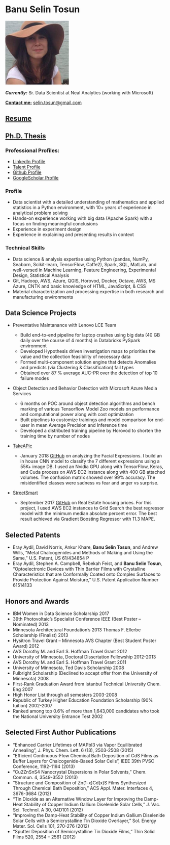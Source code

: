 # Banu Selin Tosun

<img alt="ProfilePicture" src="./BanuSelinTosun.jpg" height="200" width="200" />

_**Currently:**_ Sr. Data Scientist at Neal Analytics (working with Microsoft)

[**Contact me:**](mailto:selin.tosun@gmail.com) selin.tosun@gmail.com

## [Resume](BanuSelinTosun_Resume.pdf)
## [Ph.D. Thesis](https://conservancy.umn.edu/bitstream/handle/11299/156287/Tosun_umn_0130E_13915.pdf?sequence=1)

### Professional Profiles:
  * [LinkedIn Profile](https://www.linkedin.com/in/b-selin-tosun/)
  * [Talent Profile](https://talent.galvanize.com/students/1700)
  * [Github Profile](https://github.com/BanuSelinTosun)
  * [GoogleScholar Profile](https://scholar.google.com/citations?user=ph6QR2IAAAAJ&hl=en)

### Profile
  
  * Data scientist with a detailed understanding of mathematics and applied statistics in a Python environment, with 10+ years of experience in analytical problem solving
  * Hands-on experience working with big data (Apache Spark) with a focus on finding meaningful conclusions 
  * Experience in experiment design
  * Experience in explaining and presenting results in context

### Technical Skills

  *	Data science & analysis expertise using Python (pandas, NumPy, Seaborn, Scikit-learn, TensorFlow, Caffe2), Spark, SQL, MatLab,
and well-versed in Machine Learning, Feature Engineering, Experimental Design, Statistical Analysis 
  * Git, Hadoop, AWS, Azure, QGIS, Horovod, Docker, Octave, AWS, MS Azure, CNTK and basic knowledge of HTML, JavaScript, & CSS
  * Material characterization and processing expertise in both research and manufacturing environments 

## Data Science Projects
  * Preventative Maintanance with Lenovo LCE Team
    - Build end-to-end pipeline for laptop crashes using big data (40 GB daily over the course of 4 months) in Databricks PySpark environment
    - Developed Hypothesis driven investigation maps to priorities the value and the collection feasibility of necessary data
    - Formed multi-component solution engine that detects Anomalies and predicts (via Clustering & Classification) fail types
    - Obtained over 87 % average AUC-PR over the detection of top 10 failure modes
  
  * Object Detection and Behavior Detection with Microsoft Azure Media Services
    - 6 months on POC around object detection algorithms and bench marking of various Tensorflow Model Zoo models on performance and computational power along with cost optimization
    - Built pipelines to customize trainings and model comparison for end-user in mean Average Precision and Inference time
    - Developed a distributed training pipeline by Horovod to shorten the training time by number of nodes

  * [TakeAPic](http://takeapic.online/) 
    - January 2018 [GitHub](https://github.com/BanuSelinTosun/TakeAPic) on analyzing the Facial Expressions. I build an in house CNN model to classify the 7 different expressions using a 55K+ image DB. I used an Nvidia GPU along with TensorFlow, Keras, and Cuda process on AWS EC2 instance along with 400 GB attached volumes. The confusion matrix showed over 99% accuracy. The misidentified classes were sadness vs fear and anger vs surprise. 
  
  * [StreetSmart](http://www.street-smart-realty.com/)
    - September 2017 [GitHub](https://github.com/BanuSelinTosun/street-smart) on Real Estate housing prices. For this project, I used AWS EC2 instances to Grid Search the best regressor model with the minimum median absolute percent error. The best result achieved via Gradient Boosting Regressor with 11.3 MAPE. 

## Selected Patents 

  *	Eray Aydil, David Norris, Ankur Khare, **Banu Selin Tosun**, and Andrew Wills, “Metal Chalcogenides and Methods of Making and Using the Same,” U.S. Patent, US 61/434854 P
  *	Eray Aydil, Stephen A. Campbell, Rebekah Feist, and **Banu Selin Tosun**, “Optoelectronic Devices with Thin Barrier Films with Crystalline Characteristics that are Conformally Coated onto Complex Surfaces to Provide Protection Against Moisture,” U.S. Patent Application Number 61514133

## Honors and Awards 
  * IBM Women in Data Science Scholarship                                                                        2017
  * 39th Photovoltaic’s Specialist Conference IEEE (Best Poster – Nominated)                                     2013
  * Minnesota Architectural Foundation’s 2013 Thomas F. Ellerbe Scholarship (Finalist)                           2013
  * Hysitron Travel Grant – Minnesota AVS Chapter (Best Student Poster Award)                                    2012
  * AVS Dorothy M. and Earl S. Hoffman Travel Grant                                                              2012
  * University of Minnesota, Doctoral Dissertation Fellowship                                               2012-2013
  * AVS Dorothy M. and Earl S. Hoffman Travel Grant                                                              2011
  * University of Minnesota, Ted Davis Scholarship                                                               2008
  * Fulbright Scholarship (Declined to accept offer from the University of Minnesota)                            2008
  * First-Rank Graduation Award from Istanbul Technical University Chem. Eng                                     2007
  * High Honor List through all semesters                                                                   2003-2008
  * Republic of Turkey Higher Education Foundation Scholarship (90% tuition)                                2002-2007
  * Ranked among top 0.6% of more than 1,643,000 candidates who took the National University Entrance Test       2002

## Selected First Author Publications

  * “Enhanced Carrier Lifetimes of MAPbI3 via Vapor Equilibrated Annealing”, J. Phys. Chem. Lett. 6 (13), 2503-2508 (2015)
  * “Efficient Continuous-Flow Chemical Bath Deposition of CdS Films as Buffer Layers for Chalcogenide-Based Solar Cells”, IEEE 39th PVSC Conference, 1192-1194 (2013)
  * “Cu2ZnSnS4 Nanocrystal Dispersions in Polar Solvents,” Chem. Commun. 4, 3549-3552 (2013)
  * “Structure and Composition of Zn(1-x)Cd(x)S Films Synthesized Through Chemical Bath Deposition,” ACS Appl.  Mater. Interfaces 4, 3676-3684 (2012)
  * “Tin Dioxide as an Alternative Window Layer for Improving the Damp-Heat Stability of Copper Indium Gallium Diselenide Solar Cells,” J. Vac. Sci. Technol. A 30, 04D101 (2012)
  * “Improving the Damp-Heat Stability of Copper Indium Gallium Diselenide Solar Cells with a Semicrystalline Tin Dioxide Overlayer,” Sol. Energy Mater. Sol. Cells 101, 270-276 (2012)
  * “Sputter Deposition of Semicrystalline Tin Dioxide Films,” Thin Solid Films 520, 2554 – 2561 (2012)
